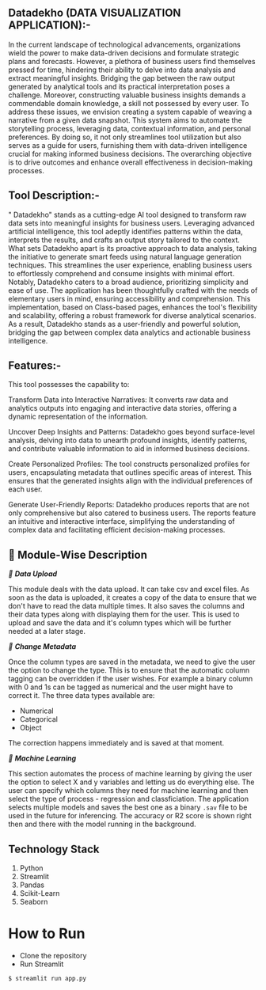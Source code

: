 ## Datadekho (DATA VISUALIZATION APPLICATION):-

In the current landscape of technological advancements, organizations wield the power to make data-driven decisions and formulate strategic plans and forecasts. However, a plethora of business users find themselves pressed for time, hindering their ability to delve into data analysis and extract meaningful insights. Bridging the gap between the raw output generated by analytical tools and its practical interpretation poses a challenge. Moreover, constructing valuable business insights demands a commendable domain knowledge, a skill not possessed by every user.
To address these issues, we envision creating a system capable of weaving a narrative from a given data snapshot. This system aims to automate the storytelling process, leveraging data, contextual information, and personal preferences. By doing so, it not only streamlines tool utilization but also serves as a guide for users, furnishing them with data-driven intelligence crucial for making informed business decisions. The overarching objective is to drive outcomes and enhance overall effectiveness in decision-making processes.

## Tool Description:-


 " Datadekho" stands as a cutting-edge AI tool designed to transform raw data sets into meaningful insights for business users. Leveraging advanced artificial intelligence, this tool adeptly identifies patterns within the data, interprets the results, and crafts an output story tailored to the context. What sets Datadekho apart is its proactive approach to data analysis, taking the initiative to generate smart feeds using natural language generation techniques. This streamlines the user experience, enabling business users to effortlessly comprehend and consume insights with minimal effort. Notably, Datadekho caters to a broad audience, prioritizing simplicity and ease of use. The application has been thoughtfully crafted with the needs of elementary users in mind, ensuring accessibility and comprehension. This implementation, based on Class-based pages, enhances the tool's flexibility and scalability, offering a robust framework for diverse analytical scenarios. As a result, Datadekho stands as a user-friendly and powerful solution, bridging the gap between complex data analytics and actionable business intelligence.

## Features:- 

This tool possesses the capability to:

Transform Data into Interactive Narratives: It converts raw data and analytics outputs into engaging and interactive data stories, offering a dynamic representation of the information.

Uncover Deep Insights and Patterns: Datadekho goes beyond surface-level analysis, delving into data to unearth profound insights, identify patterns, and contribute valuable information to aid in informed business decisions.

Create Personalized Profiles: The tool constructs personalized profiles for users, encapsulating metadata that outlines specific areas of interest. This ensures that the generated insights align with the individual preferences of each user.

Generate User-Friendly Reports: Datadekho produces reports that are not only comprehensive but also catered to business users. The reports feature an intuitive and interactive interface, simplifying the understanding of complex data and facilitating efficient decision-making processes.



## 📝 Module-Wise Description


_📌 **Data Upload**_ <br/>

This module deals with the data upload. It can take csv and excel files. As soon as the data is uploaded, it creates a copy of the data to ensure that we don't have to read the data multiple times. It also saves the columns and their data types along with displaying them for the user. This is used to upload and save the data and it's column types which will be further needed at a later stage. 

_📌 **Change Metadata**_ <br/>

Once the column types are saved in the metadata, we need to give the user the option to change the type. This is to ensure that the automatic column tagging can be overridden if the user wishes. For example a binary column with 0 and 1s can be tagged as numerical and the user might have to correct it. The three data types available are:

* Numerical 
* Categorical 
* Object

The correction happens immediately and is saved at that moment. 

_📌 **Machine Learning**_ <br/>

This section automates the process of machine learning by giving the user the option to select X and y variables and letting us do everything else. The user can specify which columns they need for machine learning and then select the type of process - regression and classficiation. The application selects multiple models and saves the best one as a binary `.sav` file to be used in the future for inferencing. The accuracy or R2 score is shown right then and there with the model running in the background.  

## Technology Stack 

1. Python 
2. Streamlit 
3. Pandas
4. Scikit-Learn
5. Seaborn

# How to Run 

- Clone the repository
- Run Streamlit
  
```
$ streamlit run app.py
```
